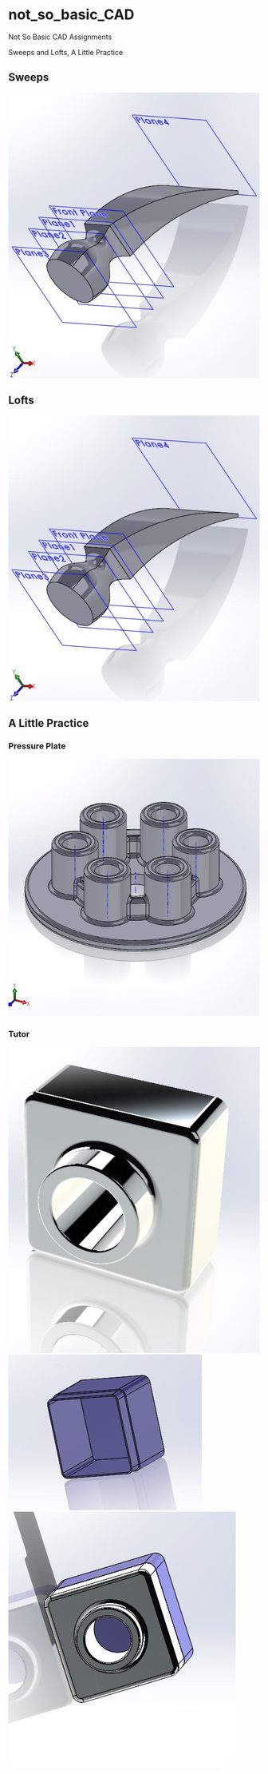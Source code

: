  # not_so_basic_CAD

Not So Basic CAD Assignments

Sweeps and Lofts, A Little Practice

## Sweeps

![sweeps](https://github.com/hnovak94/not_so_basic_CAD/blob/master/media/lofts_engineeringnotebook.JPG)

## Lofts
![lofts](https://github.com/hnovak94/not_so_basic_CAD/blob/master/media/lofts_engineeringnotebook.JPG)

## A Little Practice

### Pressure Plate
![pressure plate](https://github.com/hnovak94/not_so_basic_CAD/blob/master/media/pressureplate_engineeringnotebook.JPG)

### Tutor
![part 1](https://github.com/hnovak94/not_so_basic_CAD/blob/master/media/tutor1_engineeringnotebook.JPG)
![part 2](https://github.com/hnovak94/not_so_basic_CAD/blob/master/media/tutor2_engineeringnotebook.JPG)
![assembly](https://github.com/hnovak94/not_so_basic_CAD/blob/master/media/tutor_engineeringnotebook.JPG)
